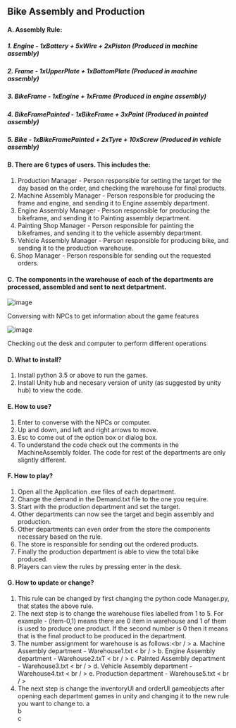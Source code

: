 ## Bike Assembly and Production
#### A. Assembly Rule:
##### 1. Engine           - 1xBattery + 5xWire + 2xPiston (Produced in machine assembly)
##### 2. Frame            - 1xUpperPlate + 1xBottomPlate (Produced in machine assembly)
##### 3. BikeFrame        - 1xEngine + 1xFrame (Produced in engine assembly)
##### 4. BikeFramePainted - 1xBikeFrame + 3xPaint (Produced in painted assembly)
##### 5. Bike             - 1xBikeFramePainted + 2xTyre + 10xScrew (Produced in vehicle assembly)
#### B. There are 6 types of users. This includes the:
1. Production Manager - Person responsible for setting the target for the day based on the order, and checking the warehouse for final products.
2. Machine Assembly Manager - Person responsible for producing the frame and engine, and sending it to Engine assembly department.
3. Engine Assembly Manager - Person responsible for producing the bikeframe, and sending it to Painting assembly department.
4. Painting Shop Manager - Person responsible for painting the bikeframes, and sending it to the vehicle assembly department.
5. Vehicle Assembly Manager - Person responsible for producing bike, and sending it to the production warehouse.
6. Shop Manager -  Person responsible for sending out the requested orders.
   
#### C. The components in the warehouse of each of the departments are processed, assembled and sent to next detpartment.

![image](https://github.com/user-attachments/assets/549e90f7-4467-45a2-a6c2-57fad28039a3)

Conversing with NPCs to get information about the game features

![image](https://github.com/user-attachments/assets/5c661231-2d36-448a-87e4-648ad55d0f70)

Checking out the desk and computer to perform different operations

#### D. What to install?
1. Install python 3.5 or above to run the games.
2. Install Unity hub and necesary version of unity (as suggested by unity hub) to view the code.

#### E. How to use?
1. Enter to converse with the NPCs or computer.
2. Up and down, and left and right arrows to move.
3. Esc to come out of the option box or dialog box.
4. To understand the code check out the comments in the MachineAssembly folder.
   The code for rest of the departments are only sligntly different.

#### F. How to play?
1. Open all the Application .exe files of each department.
2. Change the demand in the Demand.txt file to the one you require.
3. Start with the production department and set the target.
4. Other departments can now see the target and begin assembly and production.
5. Other departments can even order from the store the components necessary based on the rule.
6. The store is responsible for sending out the ordered products.
7. Finally the production department is able to view the total bike produced.
8. Players can view the rules by pressing enter in the desk.
   
#### G. How to update or change?
1. This rule can be changed by first changing the python code Manager.py, that states the above rule.
2. The next step is to change the warehouse files labelled from 1 to 5. For example - (item-0,1) means
   there are 0 item in warehouse and 1 of them is used to produce one product. If the second number is 0
   then it means that is the final product to be produced in the department.
3. The number assignment for warehouse is as follows:<br / >
   a. Machine Assembly department - Warehouse1.txt < br / >
   b. Engine Assembly department - Warehouse2.txT < br / >
   c. Painted Assembly department - Warehouse3.txt < br / >
   d. Vehicle Assembly department - Warehouse4.txt < br / >
   e. Production department - Warehouse5.txt < br / >
4. The next step is change the inventoryUI and orderUI gameobjects after opening each department games in unity and changing it to the new rule you want to change to.
a\
b\
c

